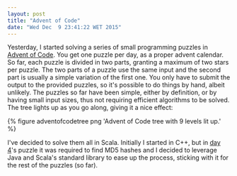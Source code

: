 ```yaml
---
layout: post
title: "Advent of Code"
date: "Wed Dec  9 23:41:22 WET 2015"
---
```


Yesterday, I started solving a series of small programming puzzles in
[Advent of Code][adventofcode]. You get one puzzle per day, as a proper advent
calendar. So far, each puzzle is divided in two parts, granting a maximum of two
stars per puzzle. The two parts of a puzzle use the same input and the second
part is usually a simple variation of the first one. You only have to submit the
output to the provided puzzles, so it's possible to do things by hand, albeit
unlikely. The puzzles so far have been simple, either by definition, or by
having small input sizes, thus not requiring efficient algorithms to be solved.
The tree lights up as you go along, giving it a nice effect:

{% figure adventofcodetree png 'Advent of Code tree with 9 levels lit up.' %}

I've decided to solve them all in Scala. Initially I started in C++, but in
[day 4][day4]'s puzzle it was required to find MD5 hashes and I decided to
leverage Java and Scala's standard library to ease up the process, sticking with
it for the rest of the puzzles (so far).

[adventofcode]: http://adventofcode.com/
[day4]: http://adventofcode.com/day/4
